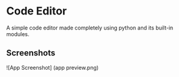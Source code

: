 
# Code Editor

A simple code editor made completely using python and its built-in modules.


## Screenshots

![App Screenshot] (app preview.png)

